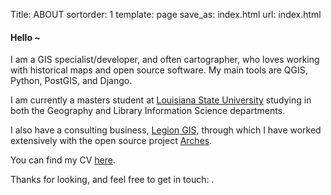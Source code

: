Title: ABOUT
sortorder: 1
template: page
save_as: index.html
url: index.html

#### Hello ~

<!-- <div class="row">
<div class="col-xs-12 col-sm-9"> -->

I am a GIS specialist/developer, and often cartographer, who loves working with historical maps and open source software. My main tools are QGIS, Python, PostGIS, and Django.

I am currently a masters student at [Louisiana State University](https://lsu.edu) studying in both the Geography and Library Information Science departments.

I also have a consulting business, [Legion GIS](https://legiongis.com), through which I have worked extensively with the open source project [Arches](https://archesproject.org).

You can find my CV [here](pages/cv.html).

Thanks for looking, and feel free to get in touch: <a class="email-address-txt"></a>.
<!-- </div>
<div class="col-xs-12 col-sm-3">
<img src="/theme/img/ac_headshot.jpg"></a>
</div>
</div> -->
